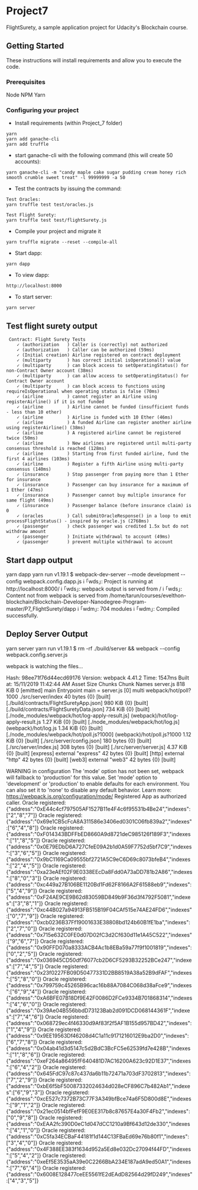 # Project7
FlightSurety, a sample application project for Udacity's Blockchain course.

## Getting Started

These instructions will install requirements and allow you to execute the code.

### Prerequisites
Node 
NPM 
Yarn

### Configuring your project


- Install requirements (within Project_7 folder)
```
yarn
yarn add ganache-cli 
yarn add truffle
```
- start ganache-cli with the following command (this will create 50 accounts):
```
yarn ganache-cli -m "candy maple cake sugar pudding cream honey rich smooth crumble sweet treat" -l 99999999 -a 50
```

- Test the contracts by issuing the command:
```
Test Oracles:
yarn truffle test test/oracles.js 

```
```
Test Flight Surety:
yarn truffle test test/flightSurety.js 
```

- Compile your project and migrate it
```
yarn truffle migrate --reset --compile-all
```

- Start dapp:

`yarn dapp`

- To view dapp:

`http://localhost:8000`

- To start server:

`yarn server`


## Test flight surety output
```
 Contract: Flight Surety Tests
    ✓ (authorization   ) Caller is (correctly) not authorized
    ✓ (authorization   ) Caller can be authorized (59ms)
    ✓ (Initial creation) Airline registered on contract deployment
    ✓ (multiparty      ) has correct initial isOperational() value
    ✓ (multiparty      ) can block access to setOperatingStatus() for non-Contract Owner account (38ms)
    ✓ (multiparty      ) can allow access to setOperatingStatus() for Contract Owner account
    ✓ (multiparty      ) can block access to functions using requireIsOperational when operating status is false (70ms)
    ✓ (airline         ) cannot register an Airline using registerAirline() if it is not funded
    ✓ (airline         ) Airline cannot be funded (insufficient funds - less than 10 ether)
    ✓ (airline         ) Airline is funded with 10 Ether (46ms)
    ✓ (airline         ) A funded Airline can register another airline using registerAirline() (38ms)
    ✓ (airline         ) A registered airline cannot be registered twice (50ms)
    ✓ (airline         ) New airlines are registered until multi-party consensus threshold is reached (128ms)
    ✓ (airline         ) Starting from first funded airline, fund the first 4 airlines (103ms)
    ✓ (airline         ) Register a fifth Airline using multi-party consensus (140ms)
    ✓ (insurance       ) Stop passenger from paying more than 1 Ether for insurance
    ✓ (insurance       ) Passenger can buy insurance for a maximum of 1 Ether (47ms)
    ✓ (insurance       ) Passenger cannot buy multiple insurance for same flight (49ms)
    ✓ (insurance       ) Passenger balance (before insurance claim) is 0
    ✓ (oracles         ) Call submitOracleResponse() in a loop to emit processFlightStatus() - inspired by oracle.js (2768ms)
    ✓ (passenger       ) check passenger was credited 1.5x but do not withdraw amount
    ✓ (passenger       ) Initiate withdrawal to account (49ms)
    ✓ (passenger       ) prevent multiple withdrawal to account
```

## Start dapp output
yarn dapp
yarn run v1.19.1
$ webpack-dev-server --mode development --config webpack.config.dapp.js
ℹ ｢wds｣: Project is running at http://localhost:8000/
ℹ ｢wds｣: webpack output is served from /
ℹ ｢wds｣: Content not from webpack is served from /home/tarun/courses/evelthon-blockchain/Blockchain-Developer-Nanodegree-Program-master/P7_FlightSurety/dapp
ℹ ｢wdm｣:    704 modules
ℹ ｢wdm｣: Compiled successfully.

## Deploy Server Output
yarn server
yarn run v1.19.1
$ rm -rf ./build/server && webpack --config webpack.config.server.js

webpack is watching the files…

Hash: 98ee71f76d44ecd69176
Version: webpack 4.41.2
Time: 1547ms
Built at: 15/11/2019 11:42:44 AM
    Asset     Size  Chunks             Chunk Names
server.js  818 KiB       0  [emitted]  main
Entrypoint main = server.js
[0] multi webpack/hot/poll?1000 ./src/server/index 40 bytes {0} [built]
[./build/contracts/FlightSuretyApp.json] 980 KiB {0} [built]
[./build/contracts/FlightSuretyData.json] 734 KiB {0} [built]
[./node_modules/webpack/hot/log-apply-result.js] (webpack)/hot/log-apply-result.js 1.27 KiB {0} [built]
[./node_modules/webpack/hot/log.js] (webpack)/hot/log.js 1.34 KiB {0} [built]
[./node_modules/webpack/hot/poll.js?1000] (webpack)/hot/poll.js?1000 1.12 KiB {0} [built]
[./src/server/config.json] 180 bytes {0} [built]
[./src/server/index.js] 308 bytes {0} [built]
[./src/server/server.js] 4.37 KiB {0} [built]
[express] external "express" 42 bytes {0} [built]
[http] external "http" 42 bytes {0} [built]
[web3] external "web3" 42 bytes {0} [built]

WARNING in configuration
The 'mode' option has not been set, webpack will fallback to 'production' for this value. Set 'mode' option to 'development' or 'production' to enable defaults for each environment.
You can also set it to 'none' to disable any default behavior. Learn more: https://webpack.js.org/configuration/mode/
Registered App as authorized caller.
Oracle registered: {"address":"0xE44c4cf797505AF1527B11e4F4c6f95531b4Be24","indexes":["2","8","7"]}
Oracle registered: {"address":"0x69e1CB5cFcA8A311586e3406ed0301C06fb839a2","indexes":["6","4","8"]}
Oracle registered: {"address":"0xF014343BDFFbED8660A9d8721deC985126f189F3","indexes":["1","8","5"]}
Oracle registered: {"address":"0x0E79EDbD6A727CfeE09A2b1d0A59F7752d5bf7C9","indexes":["3","6","5"]}
Oracle registered: {"address":"0x9bC1169Ca09555bf2721A5C9eC6D69c8073bfeB4","indexes":["2","4","5"]}
Oracle registered: {"address":"0xa23eAEf02F9E0338EEcDa8Fdd0A73aDD781b2A86","indexes":["8","0","3"]}
Oracle registered: {"address":"0xc449a27B106BE1120Bd1Fd62F8166A2F61588eb9","indexes":["5","4","9"]}
Oracle registered: {"address":"0xF24AE9CE9B62d83059BD849b9F36d3f4792F5081","indexes":["3","8","1"]}
Oracle registered: {"address":"0xc44B027a94913FB515B19F04CAf515e74AE24FD6","indexes":["0","7","9"]}
Oracle registered: {"address":"0xcb0236B37Ff19001633E38808bd124b60B1fE1ba","indexes":["2","7","0"]}
Oracle registered: {"address":"0x715e632C0FE0d07D02fC3d2Cf630d11e1A45C522","indexes":["9","6","7"]}
Oracle registered: {"address":"0x90FFD070a8333ACB4Ac1b8EBa59a77f9f1001819","indexes":["0","2","5"]}
Oracle registered: {"address":"0x036945CD50df76077cb2D6CF5293B32252BCe247","indexes":["7","4","5"]}
Oracle registered: {"address":"0x23f0227FB09D50477331D2BB8519A38a52B9dFAF","indexes":["5","8","0"]}
Oracle registered: {"address":"0x799759c45265B96cac16b88A7084C068d38aFce9","indexes":["6","9","4"]}
Oracle registered: {"address":"0xA6BFE07B18Df9E42F0086D2FCe9334B701868314","indexes":["4","6","0"]}
Oracle registered: {"address":"0x39Ae04B556bbdD73123Bab2d091DCD068144361F","indexes":["7","4","6"]}
Oracle registered: {"address":"0x068729ec4f46330d9Af83f2f5AF1B155d957BD42","indexes":["1","4","9"]}
Oracle registered: {"address":"0x9EE19563Df46208d4C1a11c9171216012E9ba2D0","indexes":["6","7","8"]}
Oracle registered: {"address":"0x04ab41d3d5147c5d2BdC3BcFC5e62539fd7e428B","indexes":["1","8","6"]}
Oracle registered: {"address":"0xeF264a86495fF640481D7AC16200A623c92D1E37","indexes":["6","4","2"]}
Oracle registered: {"address":"0x645FdC97c87c437da6b11b72471a703dF3702813","indexes":["7","2","9"]}
Oracle registered: {"address":"0xbE6f5bF50087332024634d028eCF896C7b482Ab1","indexes":["6","9","3"]}
Oracle registered: {"address":"0xcE527c7372B73C77F3A349bfBce74a6F5D800d8E","indexes":["9","1","2"]}
Oracle registered: {"address":"0x21ec0514bfFefF9E0EE317b8c87657E4a30F4Fb2","indexes":["0","9","8"]}
Oracle registered: {"address":"0xEAA2fc390D0eC1d047dCC1210a9Bf643d12de330","indexes":["4","1","0"]}
Oracle registered: {"address":"0xC5fa34ECBaF44181f1d144C13FBaEd69e76b80f1","indexes":["3","4","0"]}
Oracle registered: {"address":"0x4F388EE383f1634d952a5Ed8e032Dc27094f44FD","indexes":["5","4","2"]}
Oracle registered: {"address":"0xeEf5E3535aA39e0C2266BbA234E187adA9ed50A1","indexes":["7","6","4"]}
Oracle registered: {"address":"0x6008E128477ceEE5561fE2dEAdD82564d29fD249","indexes":["4","3","5"]}
